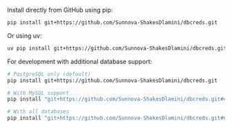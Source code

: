 Install directly from GitHub using pip:

```bash
pip install git+https://github.com/Sunnova-ShakesDlamini/dbcreds.git
```

Or using uv:

```bash
uv pip install git+https://github.com/Sunnova-ShakesDlamini/dbcreds.git
```

For development with additional database support:

```bash
# PostgreSQL only (default)
pip install git+https://github.com/Sunnova-ShakesDlamini/dbcreds.git

# With MySQL support
pip install "git+https://github.com/Sunnova-ShakesDlamini/dbcreds.git#egg=dbcreds[mysql]"

# With all databases
pip install "git+https://github.com/Sunnova-ShakesDlamini/dbcreds.git#egg=dbcreds[mysql,oracle,mssql]"
```